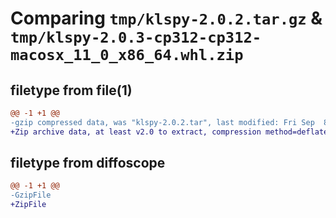 # Comparing `tmp/klspy-2.0.2.tar.gz` & `tmp/klspy-2.0.3-cp312-cp312-macosx_11_0_x86_64.whl.zip`

## filetype from file(1)

```diff
@@ -1 +1 @@
-gzip compressed data, was "klspy-2.0.2.tar", last modified: Fri Sep  8 06:16:42 2023, max compression
+Zip archive data, at least v2.0 to extract, compression method=deflate
```

## filetype from diffoscope

```diff
@@ -1 +1 @@
-GzipFile
+ZipFile
```

